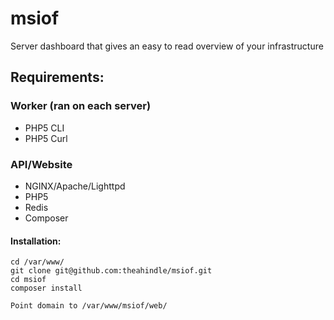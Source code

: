 msiof
=====

Server dashboard that gives an easy to read overview of your infrastructure


## Requirements:


### Worker (ran on each server)
* PHP5 CLI
* PHP5 Curl

### API/Website 
* NGINX/Apache/Lighttpd
* PHP5
* Redis
* Composer

#### Installation:
```
cd /var/www/
git clone git@github.com:theahindle/msiof.git
cd msiof
composer install

Point domain to /var/www/msiof/web/
```
